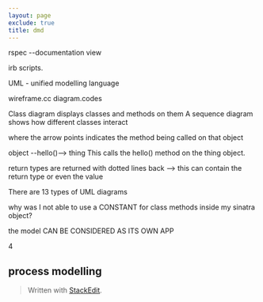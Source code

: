 ```yaml
---
layout: page
exclude: true
title: dmd
---
```


rspec --documentation view

irb scripts.

UML - unified modelling language

wireframe.cc
diagram.codes

Class diagram displays classes and methods on them
A sequence diagram shows how different classes interact

where the arrow points indicates the method being called on that object

object --hello()--> thing
This calls the hello() method on the thing object.

return types are returned with dotted lines back --> this can contain the return type or even the value

There are 13 types of UML diagrams


why was I not able to use a CONSTANT for class methods inside my sinatra object?

the model CAN BE CONSIDERED AS ITS OWN APP

4

## process modelling


> Written with [StackEdit](https://stackedit.io/).
<!--stackedit_data:
eyJoaXN0b3J5IjpbMjAzODg3MzExLC0xMTMyODQ2MTM3LDE4MD
E1NzU3OTgsMTkxNjc5MTcyNSwtMTA5NDcyMzk1MSwtMTMzMzQ4
NDAxOV19
-->